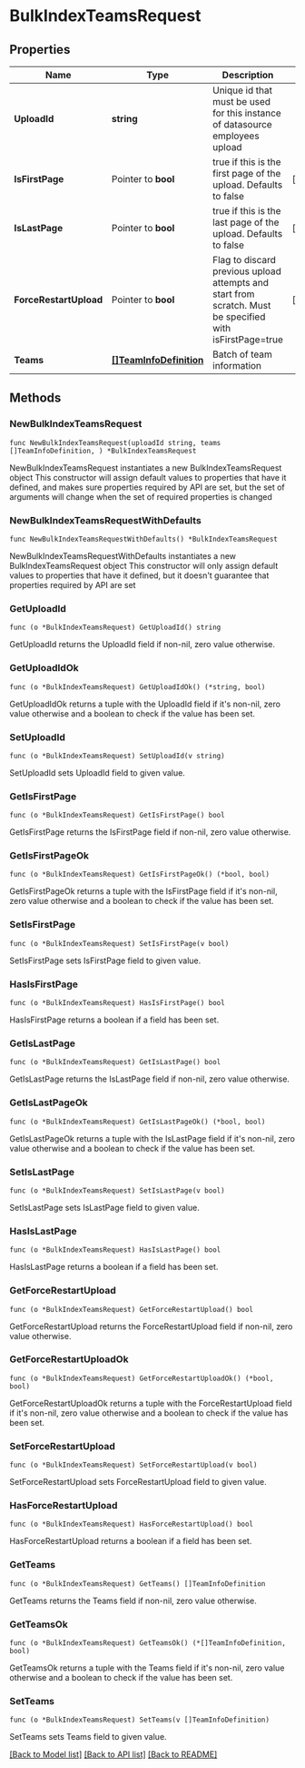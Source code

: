 # BulkIndexTeamsRequest

## Properties

Name | Type | Description | Notes
------------ | ------------- | ------------- | -------------
**UploadId** | **string** | Unique id that must be used for this instance of datasource employees upload | 
**IsFirstPage** | Pointer to **bool** | true if this is the first page of the upload. Defaults to false | [optional] 
**IsLastPage** | Pointer to **bool** | true if this is the last page of the upload. Defaults to false | [optional] 
**ForceRestartUpload** | Pointer to **bool** | Flag to discard previous upload attempts and start from scratch. Must be specified with isFirstPage&#x3D;true | [optional] 
**Teams** | [**[]TeamInfoDefinition**](TeamInfoDefinition.md) | Batch of team information | 

## Methods

### NewBulkIndexTeamsRequest

`func NewBulkIndexTeamsRequest(uploadId string, teams []TeamInfoDefinition, ) *BulkIndexTeamsRequest`

NewBulkIndexTeamsRequest instantiates a new BulkIndexTeamsRequest object
This constructor will assign default values to properties that have it defined,
and makes sure properties required by API are set, but the set of arguments
will change when the set of required properties is changed

### NewBulkIndexTeamsRequestWithDefaults

`func NewBulkIndexTeamsRequestWithDefaults() *BulkIndexTeamsRequest`

NewBulkIndexTeamsRequestWithDefaults instantiates a new BulkIndexTeamsRequest object
This constructor will only assign default values to properties that have it defined,
but it doesn't guarantee that properties required by API are set

### GetUploadId

`func (o *BulkIndexTeamsRequest) GetUploadId() string`

GetUploadId returns the UploadId field if non-nil, zero value otherwise.

### GetUploadIdOk

`func (o *BulkIndexTeamsRequest) GetUploadIdOk() (*string, bool)`

GetUploadIdOk returns a tuple with the UploadId field if it's non-nil, zero value otherwise
and a boolean to check if the value has been set.

### SetUploadId

`func (o *BulkIndexTeamsRequest) SetUploadId(v string)`

SetUploadId sets UploadId field to given value.


### GetIsFirstPage

`func (o *BulkIndexTeamsRequest) GetIsFirstPage() bool`

GetIsFirstPage returns the IsFirstPage field if non-nil, zero value otherwise.

### GetIsFirstPageOk

`func (o *BulkIndexTeamsRequest) GetIsFirstPageOk() (*bool, bool)`

GetIsFirstPageOk returns a tuple with the IsFirstPage field if it's non-nil, zero value otherwise
and a boolean to check if the value has been set.

### SetIsFirstPage

`func (o *BulkIndexTeamsRequest) SetIsFirstPage(v bool)`

SetIsFirstPage sets IsFirstPage field to given value.

### HasIsFirstPage

`func (o *BulkIndexTeamsRequest) HasIsFirstPage() bool`

HasIsFirstPage returns a boolean if a field has been set.

### GetIsLastPage

`func (o *BulkIndexTeamsRequest) GetIsLastPage() bool`

GetIsLastPage returns the IsLastPage field if non-nil, zero value otherwise.

### GetIsLastPageOk

`func (o *BulkIndexTeamsRequest) GetIsLastPageOk() (*bool, bool)`

GetIsLastPageOk returns a tuple with the IsLastPage field if it's non-nil, zero value otherwise
and a boolean to check if the value has been set.

### SetIsLastPage

`func (o *BulkIndexTeamsRequest) SetIsLastPage(v bool)`

SetIsLastPage sets IsLastPage field to given value.

### HasIsLastPage

`func (o *BulkIndexTeamsRequest) HasIsLastPage() bool`

HasIsLastPage returns a boolean if a field has been set.

### GetForceRestartUpload

`func (o *BulkIndexTeamsRequest) GetForceRestartUpload() bool`

GetForceRestartUpload returns the ForceRestartUpload field if non-nil, zero value otherwise.

### GetForceRestartUploadOk

`func (o *BulkIndexTeamsRequest) GetForceRestartUploadOk() (*bool, bool)`

GetForceRestartUploadOk returns a tuple with the ForceRestartUpload field if it's non-nil, zero value otherwise
and a boolean to check if the value has been set.

### SetForceRestartUpload

`func (o *BulkIndexTeamsRequest) SetForceRestartUpload(v bool)`

SetForceRestartUpload sets ForceRestartUpload field to given value.

### HasForceRestartUpload

`func (o *BulkIndexTeamsRequest) HasForceRestartUpload() bool`

HasForceRestartUpload returns a boolean if a field has been set.

### GetTeams

`func (o *BulkIndexTeamsRequest) GetTeams() []TeamInfoDefinition`

GetTeams returns the Teams field if non-nil, zero value otherwise.

### GetTeamsOk

`func (o *BulkIndexTeamsRequest) GetTeamsOk() (*[]TeamInfoDefinition, bool)`

GetTeamsOk returns a tuple with the Teams field if it's non-nil, zero value otherwise
and a boolean to check if the value has been set.

### SetTeams

`func (o *BulkIndexTeamsRequest) SetTeams(v []TeamInfoDefinition)`

SetTeams sets Teams field to given value.



[[Back to Model list]](../README.md#documentation-for-models) [[Back to API list]](../README.md#documentation-for-api-endpoints) [[Back to README]](../README.md)


